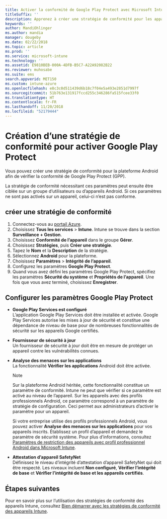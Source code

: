 ```yaml
---
title: Activer la conformité de Google Play Protect avec Microsoft Intune
titleSuffix: ''
description: Apprenez à créer une stratégie de conformité pour les appareils Android afin d’activer Google Play Protect.
keywords: ''
author: MandiOhlinger
ms.author: mandia
manager: dougeby
ms.date: 02/22/2018
ms.topic: article
ms.prod: ''
ms.service: microsoft-intune
ms.technology: ''
ms.assetid: E9810BEB-000A-4DFB-B5C7-A22A92082B22
ms.reviewer: muhosabe
ms.suite: ems
search.appverid: MET150
ms.custom: intune-azure
ms.openlocfilehash: e8c3c0d511439d6b18c7f04e5a493e2851d7997f
ms.sourcegitcommit: 51b763e131917fccd255c346286fa515fcee33f0
ms.translationtype: HT
ms.contentlocale: fr-FR
ms.lasthandoff: 11/20/2018
ms.locfileid: "52179444"
---
```

# <a name="how-to-create-a-device-compliance-policy-to-enable-google-play-protect"></a>Création d’une stratégie de conformité pour activer Google Play Protect

Vous pouvez créer une stratégie de conformité pour la plateforme Android afin de vérifier la conformité de Google Play Protect (GPP).

La stratégie de conformité nécessitant ces paramètres peut ensuite être ciblée sur un groupe d’utilisateurs ou d’appareils Android. Si ces paramètres ne sont pas activés sur un appareil, celui-ci n’est pas conforme.

## <a name="create-a-compliance-policy"></a>créer une stratégie de conformité

1. Connectez-vous au [portail Azure](https://portal.azure.com).
2. Choisissez **Tous les services** > **Intune**. Intune se trouve dans la section **Surveillance + Gestion**.
2. Choisissez **Conformité de l’appareil** dans le groupe **Gérer**. 
3. Choisissez **Stratégies**, puis **Créer une stratégie**.
4. Tapez le **Nom** et la **Description** de la stratégie.
5. Sélectionnez **Android** pour la plateforme.
6. Choisissez **Paramètres** > **Intégrité de l’appareil**.
7. Configurez les paramètres **Google Play Protect**.
8. Quand vous avez défini les paramètres Google Play Protect, spécifiez les paramètres **Sécurité du système** et **Propriétés de l’appareil**. Une fois que vous avez terminé, choisissez **Enregistrer**.

## <a name="configure-the-google-play-protect-settings"></a>Configurer les paramètres Google Play Protect

 - **Google Play Services est configuré**  
   L’application Google Play Services doit être installée et activée. Google Play Services autorise les mises à jour de sécurité et constitue une dépendance de niveau de base pour de nombreuses fonctionnalités de sécurité sur les appareils Google certifiés.
 - **Fournisseur de sécurité à jour**  
   Un fournisseur de sécurité à jour doit être en mesure de protéger un appareil contre les vulnérabilités connues.
 - **Analyse des menaces sur les applications**  
   La fonctionnalité **Vérifier les applications** Android doit être activée.
    > [!Note]  
    > Sur la plateforme Android héritée, cette fonctionnalité constitue un paramètre de conformité. Intune ne peut que vérifier si ce paramètre est activé au niveau de l’appareil. Sur les appareils avec des profils professionnels Android, ce paramètre correspond à un paramètre de stratégie de configuration. Ceci permet aux administrateurs d’activer le paramètre pour un appareil.

    Si votre entreprise utilise des profils professionnels Android, vous pouvez activer **Analyse des menaces sur les applications** pour vos appareils inscrits. Établissez un profil d’appareil et demandez le paramètre de sécurité système. Pour plus d’informations, consultez [Paramètres de restriction des appareils avec profil professionnel Android dans Microsoft Intune](device-restrictions-android-for-work.md).

 - **Attestation d’appareil SafetyNet**  
   Définissez le niveau d’intégrité d’attestation d’appareil SafetyNet qui doit être respecté. Les niveaux incluent **Non configuré**, **Vérifier l’intégrité de base** et **Vérifier l’intégrité de base et les appareils certifiés**.




## <a name="next-steps"></a>Étapes suivantes

Pour en savoir plus sur l’utilisation des stratégies de conformité des appareils Intune, consultez [Bien démarrer avec les stratégies de conformité des appareils Intune](device-compliance-get-started.md).